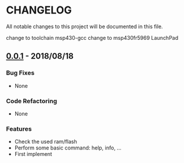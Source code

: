 # CHANGELOG

All notable changes to this project will be documented in this file.

change to toolchain msp430-gcc
change to msp430fr5969 LaunchPad

## [0.0.1](https://github.com/nhivp/msp430-cli/releases/tag/v0.1) - 2018/08/18

### Bug Fixes

* None

### Code Refactoring

* None

### Features

* Check the used ram/flash
* Perform some basic command: help, info, ...
* First implement
